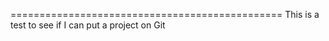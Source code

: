 ===============================================
This is a test to see if I can put a project on Git
